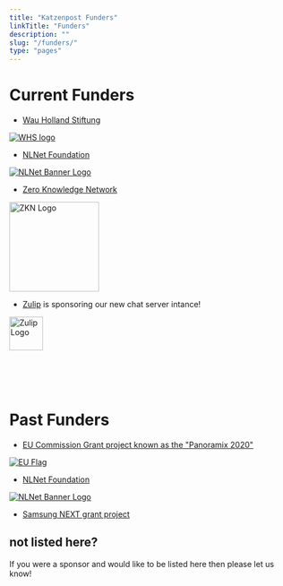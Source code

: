 ```yaml
---
title: "Katzenpost Funders"
linkTitle: "Funders"
description: ""
slug: "/funders/"
type: "pages"
---
```


# Current Funders

* [Wau Holland Stiftung](https://www.wauland.de/en/)

[![WHS logo](/images/whs-logo.svg)](https://www.wauland.de/en/)


* [NLNet Foundation](https://nlnet.nl/)

[![NLNet Banner Logo](/images/nlnet_banner-160x60.png)](https://nlnet.nl/)


* [Zero Knowledge Network](https://zknet.io/)

<a href="https://zknet.io/">
  <img src="/images/zkn.svg" alt="ZKN Logo" width="160" height="160">
</a>


* [Zulip](https://zulip.com/) is sponsoring our new chat server intance!

<a href="https://zulip.com/">
  <img src="/images/zulip-icon-circle.svg" alt="Zulip Logo" width="60" height="60">
</a>

<BR>
<BR>
<BR>
<BR>
<BR>

# Past Funders

* [EU Commission Grant project known as the "Panoramix 2020"](https://panoramix-project.eu/)

[![EU Flag](/images/eu-flag-sm.jpg)](https://panoramix-project.eu/)

* [NLNet Foundation](https://nlnet.nl/)

[![NLNet Banner Logo](/images/nlnet_banner-160x60.png)](https://nlnet.nl/)

* [Samsung NEXT grant project](https://www.samsungnext.com/)


## not listed here?

If you were a sponsor and would like to be listed here then please let us know!
